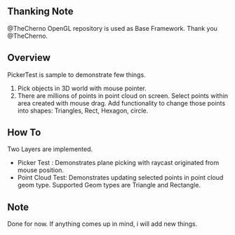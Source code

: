 
## Thanking Note
@TheCherno OpenGL repository is used as Base Framework. Thank you @TheCherno.

## Overview
PickerTest is sample to demonstrate few things.
1. Pick objects in 3D world with mouse pointer.
2. There are millions of points in point cloud on screen. Select points within area created with mouse drag. Add functionality to change those points into shapes: Triangles, Rect, Hexagon, circle.

## How To
Two Layers are implemented.
- Picker Test : Demonstrates plane picking with raycast originated from mouse position.
- Point Cloud Test: Demonstrates updating selected points in point cloud geom type. Supported Geom types are Triangle and Rectangle.

## Note
Done for now. If anything comes up in mind, i will add new things.
